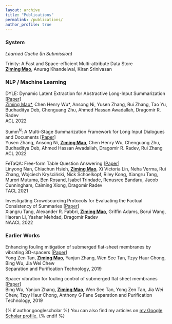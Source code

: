 ```yaml
---
layout: archive
title: "Publications"
permalink: /publications/
author_profile: true
---
```

### System

*Learned Cache (In Submission)*

Trinity: A Fast and Space-efficient Multi-attribute Data Store\
**<ins>Ziming Mao</ins>**, Anurag Khandelwal, Kiran Srinivasan
### NLP / Machine Learning

DYLE: Dynamic Latent Extraction for Abstractive Long-Input Summarization [[Paper](https://arxiv.org/abs/2110.08168)]\
<ins>Ziming Mao\*</ins>, Chen Henry Wu\*, Ansong Ni, Yusen Zhang, Rui Zhang, Tao Yu, Budhaditya Deb, Chenguang Zhu, Ahmed Hassan Awadallah, Dragomir R. Radev\
ACL 2022

Summ<sup>N</sup>: A Multi-Stage Summarization Framework for Long Input Dialogues and Documents [[Paper](https://arxiv.org/abs/2110.10150)]\
Yusen Zhang, Ansong Ni, **<ins>Ziming Mao</ins>**, Chen Henry Wu, Chenguang Zhu, Budhaditya Deb, Ahmed Hassan Awadallah, Dragomir R. Radev, Rui Zhang\
ACL 2022

FeTaQA: Free-form Table Question Answering [[Paper](https://direct.mit.edu/tacl/article/doi/10.1162/tacl_a_00446/109273/FeTaQA-Free-form-Table-Question-Answering)]\
Linyong Nan, Chiachun Hsieh, **<ins>Ziming Mao</ins>**, Xi Victoria Lin, Neha Verma, Rui Zhang, Wojciech Kryściński, Nick Schoelkopf, Riley Kong, Xiangru Tang, Murori Mutuma, Ben Rosand, Isabel Trindade, Renusree Bandaru, Jacob Cunningham, Caiming Xiong, Dragomir Radev\
TACL 2021

Investigating Crowdsourcing Protocols for Evaluating the Factual Consistency of Summaries [[Paper](https://arxiv.org/abs/2109.09195)]\
Xiangru Tang, Alexander R. Fabbri, **<ins>Ziming Mao</ins>**, Griffin Adams, Borui Wang, Haoran Li, Yashar Mehdad, Dragomir Radev\
NAACL 2022

### Earlier Works
Enhancing fouling mitigation of submerged flat-sheet membranes by vibrating 3D-spacers [[Paper](https://www.sciencedirect.com/science/article/pii/S1383586618333240)]\
Yong Zen Tan, **<ins>Ziming Mao</ins>**, Yanjun Zhang, Wen See Tan, Tzyy Haur Chong, Bing Wu, Jia Wei Chew\
Separation and Purification Technology, 2019 

Spacer vibration for fouling control of submerged flat sheet membranes [[Paper](https://www.sciencedirect.com/science/article/pii/S1383586618319968)]\
Bing Wu, Yanjun Zhang, **<ins>Ziming Mao</ins>**, Wen See Tan, Yong Zen Tan, Jia Wei Chew, Tzyy Haur Chong, Anthony G Fane
Separation and Purification Technology, 2019 

{% if author.googlescholar %}
  You can also find my articles on <u><a href="{{author.googlescholar}}">my Google Scholar profile</a>.</u>
{% endif %}

<!-- {% include base_path %}

{% for post in site.publications reversed %}
  {% include archive-single.html %}
{% endfor %} -->
